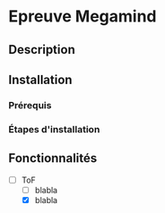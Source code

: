 # Epreuve Megamind  

## Description 

## Installation

### Prérequis

### Étapes d'installation

## Fonctionnalités

- [ ] ToF
    - [ ] blabla
    - [X] blabla